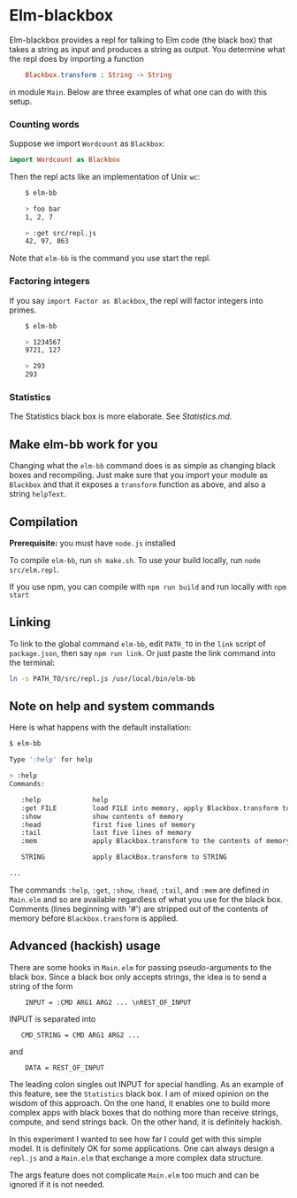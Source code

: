 # Elm-blackbox

Elm-blackbox provides a repl for talking to Elm code
(the black box) that takes a string as input and produces a string
as output. You determine what the repl does by importing
a function

```elm
    Blackbox.transform : String -> String
```

in module `Main`.   Below are three examples of what one can do
with this setup.

### Counting words

Suppose we import `Wordcount` as `Blackbox`:

```elm
import Wordcount as Blackbox
```

Then the repl acts like an implementation  of Unix `wc`:


```bash
    $ elm-bb

    > foo bar
    1, 2, 7

    > :get src/repl.js
    42, 97, 863
```

Note that `elm-bb` is the command you use start the repl.


### Factoring integers

If you say `import Factor as Blackbox`, the repl will factor integers into primes.

```bash
    $ elm-bb

    > 1234567
    9721, 127

    > 293
    293
```

### Statistics

The Statistics black box is more elaborate.  See *Statistics.md*.

## Make elm-bb work for you

Changing what the `elm-bb` command does is as
simple as changing black boxes and recompiling.
Just make sure that you import your module as `Blackbox` and that it exposes
a `transform` function as above, and also a string `helpText`.


## Compilation

**Prerequisite:** you must have `node.js` installed

To compile `elm-bb`, run `sh make.sh`.  To use your build locally,
run `node src/elm.repl`.

If you use npm, you can compile with `npm run build` and run locally with `npm start`


## Linking

To link to the global command  `elm-bb`, edit `PATH_TO` in the `link` script
of `package.json`, then say `npm run link`.  Or just paste the link command
into the terminal:

```bash
ln -s PATH_TO/src/repl.js /usr/local/bin/elm-bb
```

## Note on help and system commands

Here is what happens with the default installation:

```bash
$ elm-bb

Type ':help' for help

> :help
Commands:

   :help             help
   :get FILE         load FILE into memory, apply Blackbox.transform to it
   :show             show contents of memory
   :head             first five lines of memory
   :tail             last five lines of memory
   :mem              apply Blackbox.transform to the contents of memory

   STRING            apply BlackBox.transform to STRING

...
```

The commands `:help`, `:get`, `:show`, `:head`, `:tail`, and `:mem` are
defined in `Main.elm` and so are available regardless of what you use for the
black box.  Comments (lines beginning with '#') are stripped out of the
contents of memory before `Blackbox.transform` is applied.

## Advanced (hackish) usage  

There are some hooks in `Main.elm` for passing pseudo-arguments to the black box.
Since a black box only accepts strings, the idea is to send a string of the form

```
    INPUT = :CMD ARG1 ARG2 ... \nREST_OF_INPUT  
```

INPUT is separated into

```
   CMD_STRING = CMD ARG1 ARG2 ...
```

and

```
    DATA = REST_OF_INPUT
```

The leading colon singles out INPUT for special handling.  As an example
of this feature, see the `Statistics` black box.  I am of mixed opinion
on the wisdom of this approach.  On the one hand, it enables one to build
more complex apps with black boxes that do nothing more than receive strings,
compute, and send strings back.  On the other hand, it is definitely hackish.

In this experiment I wanted to see how far I could get with this simple model.  It is
definitely OK for some applications. One can always design a `repl.js` and a `Main.elm`
that exchange a more complex data structure.

The args feature does not complicate `Main.elm` too much and can be ignored if it is not needed.
